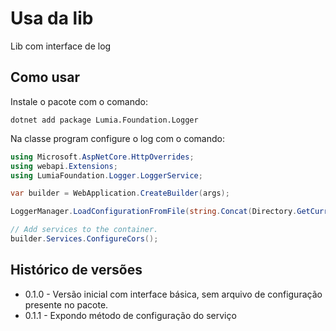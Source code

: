 # Usa da lib

Lib com interface de log

## Como usar

Instale o pacote com o comando:

`dotnet add package Lumia.Foundation.Logger`

Na classe program configure o log com o comando:

``` csharp
using Microsoft.AspNetCore.HttpOverrides;
using webapi.Extensions;
using LumiaFoundation.Logger.LoggerService;

var builder = WebApplication.CreateBuilder(args);

LoggerManager.LoadConfigurationFromFile(string.Concat(Directory.GetCurrentDirectory(), "/nlog.config"));

// Add services to the container.
builder.Services.ConfigureCors();
```

## Histórico de versões

* 0.1.0 - Versão inicial com interface básica, sem arquivo de configuração presente no pacote.
* 0.1.1 - Expondo método de configuração do serviço
